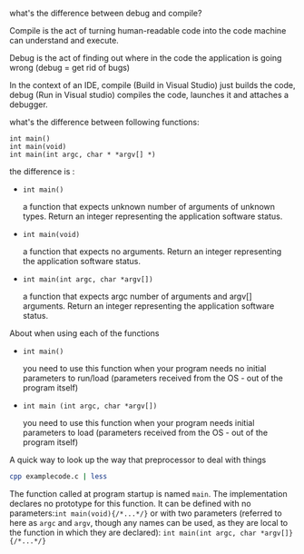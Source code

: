 what's the difference between debug and compile?

Compile is the act of turning human-readable code into the code machine can understand and execute.

Debug is the act of finding out where in the code the application is going wrong (debug = get rid of bugs)

In the context of an IDE, compile (Build in Visual Studio) just builds the code, debug (Run in Visual studio) compiles the code, launches it and attaches a debugger.



what's the difference between following functions:
```
int main()
int main(void)
int main(int argc, char * *argv[] *)
```
the difference is :

* `int main()`

  a function that expects unknown number of arguments of unknown types. Return  an integer representing the application software status.

* `int main(void)`

  a function that expects no arguments. Return an integer representing the application software status.

* `int main(int argc, char *argv[])`

  a function that expects argc number of arguments and argv[] arguments. Return an integer representing the application software status.



About when using each of the functions

* `int main()`

  you need to use this function when your program needs no initial parameters to run/load (parameters received from the OS - out of the program itself)

* `int main (int argc, char *argv[])`

  you need to use this function when your program needs initial parameters    to load (parameters received from the OS - out of the program itself)

A quick way to look up the way that preprocessor to deal with things
```bash
cpp examplecode.c | less
```

The function called at program startup is named `main`. The implementation  declares no prototype for this function. It can be defined with no parameters:`int main(void){/*...*/}` or with two parameters (referred to here as `argc` and  `argv`, though any names can be used, as they are local to the function in which they are declared): `int main(int argc, char *argv[]}{/*...*/}`
